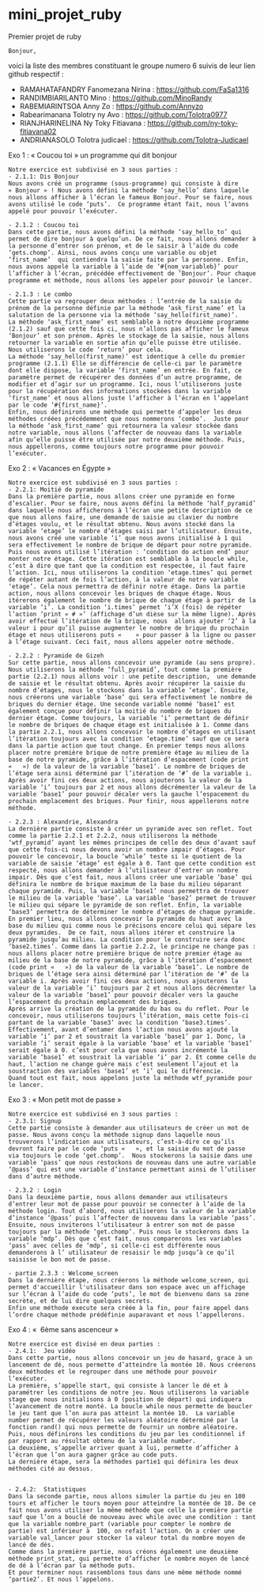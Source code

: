 # mini_projet_ruby
Premier projet de ruby

	Bonjour, 
voici la liste des membres constituant le groupe numero 6 suivis de leur lien github respectif :
 - RAMAHATAFANDRY Fanomezana Nirina : https://github.com/FaSa1316 
 - RANDIMBIARILANTO  Mino : https://github.com/MinoRandy
 - RABEMIARINTSOA Anny Zo : https://github.com/Annyzo
 - Rabearimanana Tolotry ny Avo : https://github.com/Tolotra0977
- RIANJHARINELINA Ny Toky Fitiavana : https://github.com/ny-toky-fitiavana02
- ANDRIANASOLO Tolotra judicael :  https://github.com/Tolotra-Judicael

Exo 1 : « Coucou toi » un programme qui dit bonjour

	Notre exercice est subdivisé en 3 sous parties :
	- 2.1.1: Dis Bonjour
	Nous avons créé un programme (sous-programme) qui consiste à dire « Bonjour » ! Nous avons défini la méthode ‘say_hello’ dans laquelle nous allons afficher à l’écran le fameux Bonjour. Pour se faire, nous avons utilisé le code ‘puts’.  Ce programme étant fait, nous l’avons appelé pour pouvoir l’exécuter.

	- 2.1.2 : Coucou toi
	Dans cette partie, nous avons défini la méthode ‘say_hello_to’ qui permet de dire bonjour à quelqu’un. De ce fait, nous allons demander à la personne d’entrer son prénom, et de le saisir à l’aide du code ‘gets.chomp’. Ainsi, nous avons conçu une variable ou objet ‘first_name’  qui contiendra la saisie faite par la personne. Enfin, nous avons appelé la variable à l’aide de ‘#{nom_variableb}’ pour l’afficher à l’écran, précédée effectivement de ‘Bonjour’. Pour chaque programme et méthode, nous allons les appeler pour pouvoir le lancer.

	- 2.1.3 : Le combo
	Cette partie va regrouper deux méthodes : l’entrée de la saisie du prénom de la personne définie par la méthode ‘ask_first_name’ et la salutation de la personne via la méthode ‘say_hello(first_name)’.
	La méthode ‘ask_first_name’ est semblable à notre deuxième programme (2.1.2) sauf que cette fois ci, nous n’allons pas afficher le fameux ‘Bonjour’ et son prénom. Après le stockage de la saisie, nous allons retourner la variable en sortie afin qu’elle puisse être utilisée. Nous utiliserons le code ‘return’ pour cela.
	La méthode ‘say_hello(first_name)’ est identique à celle du premier programme (2.1.1) Elle se différencie de celle-ci par le paramètre dont elle dispose, la variable ‘first_name’ en entrée. En fait, ce paramètre permet de récupérer des données d’un autre programme, de modifier et d’agir sur un programme. Ici, nous l’utiliserons juste pour la récupération des informations stockées dans la variable ‘first_name’ et nous allons juste l’afficher à l’écran en l’appelant par le code ‘#{first_name}’.
	Enfin, nous définirons une méthode qui permette d’appeler les deux méthodes créées précédemment que nous nommerons ‘combo’.  Juste pour la méthode ‘ask_first_name’ qui retournera la valeur stockée dans notre variable, nous allons l’affecter de nouveau dans la variable afin qu’elle puisse être utilisée par notre deuxième méthode. Puis, nous appellerons, comme toujours notre programme pour pouvoir l’exécuter.
Exo 2 : « Vacances en Égypte »

	Notre exercice est subdivisé en 3 sous parties :
	- 2.2.1: Moitié de pyramide
	Dans la première partie, nous allons créer une pyramide en forme d’escalier. Pour se faire, nous avons défini la méthode ‘half_pyramid’ dans laquelle nous afficherons à l’écran une petite description de ce que nous allons faire, une demande de saisie au clavier du nombre d’étages voulu, et le résultat obtenu. Nous avons stocké dans la variable ‘etage’ le nombre d’étages saisi par l’utilisateur. Ensuite, nous avons créé une variable ‘i’ que nous avons initialisé à 1 qui sera effectivement le nombre de brique de départ pour notre pyramide. Puis nous avons utilisé l’itération : ‘condition do action end’ pour monter notre étage. Cette itération est semblable à la boucle while, c’est à dire que tant que la condition est respectée, il faut faire l’action. Ici, nous utiliserons la condition ‘etage.times’ qui permet de répéter autant de fois l’action, à la valeur de notre variable ‘etage’. Cela nous permettra de définir notre étage. Dans la partie action, nous allons concevoir les briques de chaque étage. Nous itérerons également le nombre de brique de chaque étage à partir de la variable ‘i’. La condition ‘i.times’ permet ‘i’X (fois) de répéter l’action ‘print « # »’ (affichage d’un dièse sur la même ligne). Après avoir effectué l’itération de la brique, nous  allons ajouter ‘2’ à la valeur i pour qu’il puisse augmenter le nombre de brique du prochain étage et nous utiliserons puts «    » pour passer à la ligne ou passer à l’étage suivant. Ceci fait, nous allons appeler notre méthode.

	- 2.2.2 : Pyramide de Gizeh
	Sur cette partie, nous allons concevoir une pyramide (au sens propre). Nous utiliserons la méthode ‘full_pyramid’, tout comme la première partie (2.2.1) nous allons voir : une petite description,  une demande de saisie et le résultat obtenu. Après avoir récupérer la saisie du nombre d’étages, nous le stockons dans la variable ‘etage’. Ensuite, nous créerons une variable ‘base’ qui sera effectivement le nombre de briques du dernier étage. Une seconde variable nommé ‘base1’ est également conçue pour définir la moitié du nombre de briques du dernier étage. Comme toujours, la variable ‘i’ permettant de définir le nombre de briques de chaque étage est initialisée à 1. Comme dans la partie 2.2.1, nous allons concevoir le nombre d’étages en utilisant l’itération toujours avec la condition ‘etage.time’ sauf que ce sera dans la partie action que tout change. En premier temps nous allons placer notre première brique de notre première étage au milieu de la base de notre pyramide, grâce à l’itération d’espacement (code print «   ») de la valeur de la variable ‘base1’. Le nombre de briques de l’étage sera ainsi déterminé par l’itération de ‘#’ de la variable i. Après avoir fini ces deux actions, nous ajouterons la valeur de la variable ‘i’ toujours par 2 et nous allons décrémenter la valeur de la variable ‘base1’ pour pouvoir décaler vers la gauche l’espacement du prochain emplacement des briques. Pour finir, nous appellerons notre méthode.

	- 2.2.3 : Alexandrie, Alexandra
	La dernière partie consiste à créer un pyramide avec son reflet. Tout comme la partie 2.2.1 et 2.2.2, nous utiliserons la méthode ‘wtf_pyramid’ ayant les mêmes principes de celle des deux d’avant sauf que cette fois-ci nous devons avoir un nombre impair d’étages. Pour pouvoir le concevoir, la boucle ‘while’ teste si le quotient de la variable de saisie ‘étage’ est égale à 0. Tant que cette condition est respecté, nous allons demander à l’utilisateur d’entrer un nombre impair. Dès que c’est fait, nous allons créer une variable ‘base’ qui définira le nombre de brique maximum de la base du milieu séparant chaque pyramide. Puis, la variable ‘base1’ nous permettra de trouver le milieu de la variable ‘base’. La variable ‘base2’ permet de trouver le milieu qui sépare le pyramide de son reflet. Enfin, la variable ‘base3’ permettra de déterminer le nombre d’étages de chaque pyramide.
	En premier lieu, nous allons concevoir la pyramide du haut avec la base du milieu qui comme nous le précisons encore celui qui sépare les deux pyramides.  De ce fait, nous allons itérer et construire la pyramide jusqu’au milieu. La condition pour le construire sera donc ‘base2.times’. Comme dans la partie 2.2.2, le principe ne change pas : nous allons placer notre première brique de notre premier étage au milieu de la base de notre pyramide, grâce à l’itération d’espacement (code print «   ») de la valeur de la variable ‘base1’. Le nombre de briques de l’étage sera ainsi déterminé par l’itération de ‘#’ de la variable i. Après avoir fini ces deux actions, nous ajouterons la valeur de la variable ‘i’ toujours par 2 et nous allons décrémenter la valeur de la variable ‘base1’ pour pouvoir décaler vers la gauche l’espacement du prochain emplacement des briques.
	Après arrive la création de la pyramide du bas ou du reflet. Pour le concevoir, nous utiliserons toujours l’itération, mais cette fois-ci partant de la variable ‘base3’ avec la condition ‘base3.times’. Effectivement, avant d’entamer dans l’action nous avons ajouté la variable ‘i’ par 2 et soustrait la variable ‘base1’ par 1. Donc, la variable ‘i’ serait égale à la variable ‘base’ et la variable ‘base1’ serait égale à 0. c’est pour cela que nous avons incrémenté la variable ‘base1’ et soustrait la variable ‘i’ par 2. Et comme celle du haut, l’action ne change guère mais c’est seulement l’ajout et la soustraction des variables ‘base1’ et ‘i’ qui le différencie.
	Quand tout est fait, nous appelons juste la méthode wtf_pyramide pour le lancer.



Exo 3 : « Mon petit mot de passe »

	Notre exercice est subdivisé en 3 sous parties :
	- 2.3.1: Signup
	Cette partie consiste à demander aux utilisateurs de créer un mot de passe. Nous avons conçu la méthode signup dans laquelle nous trouverons l’indication aux utilisateurs, c’est-à-dire ce qu’ils devront faire par le code ‘puts «   », et la saisie du mot de passe via toujours le code ‘get.chomp’.  Nous stockerons la saisie dans une variable ‘pass’ que nous restockons de nouveau dans une autre variable ‘@pass’ qui est une variable d’instance permettant ainsi de l’utiliser dans d’autre méthode.

	- 2.3.2 : Login
	Dans la deuxième partie, nous allons demander aux utilisateurs d’entrer leur mot de passe pour pouvoir se connecter à l’aide de la méthode login. Tout d’abord, nous utiliserons la valeur de la variable d’instance ‘@pass’ puis l’affecter de nouveau dans la variable ‘pass’. Ensuite, nous inviterons l’utilisateur à entrer son mot de passe toujours par la méthode ‘get.chomp’. Puis nous le stockerons dans la variable ‘mdp’. Dès que c’est fait, nous comparerons les variables ‘pass’ avec celles de ‘mdp’, si celle-ci est différente nous demanderons à l’ utilisateur de resaisir le mdp jusqu’à ce qu’il saisisse le bon mot de passe.

	- partie 2.3.3 : Welcome_screen
	Dans la dernière étape, nous créerons la méthode welcome_screen, qui permet d'accueillir l'utilisateur dans son espace avec un affichage sur l’écran à l’aide du code ‘puts’, le mot de bienvenu dans sa zone secrète, et de lui dire quelques secrets.
	Enfin une méthode execute sera créée à la fin, pour faire appel dans l’ordre chaque méthode prédéfinie auparavant et nous l’appellerons.
Exo 4 : «  6ème sans ascenceur »

	Notre exercice est divisé en deux parties :
	- 2.4.1:  Jeu vidéo
	Dans cette partie, nous allons concevoir un jeu de hasard, grace à un lancement de dé, nous permette d’atteindre la montée 10. Nous créerons deux méthodes et le regrouper dans une méthode pour pouvoir l’exécuter. 
	La première, s’appelle start, qui consiste à lancer le dé et à paramétrer les conditions de notre jeu. Nous utiliserons la variable stage que nous initialisons à 0 (position de départ) qui indiquera l’avancement de notre monté. La boucle while nous permette de boucler le jeu tant que l’on aura pas atteint la montée 10.  La variable number permet de récupérer les valeurs aléatoire déterminé par la fonction rand() qui nous permette de fournir un nombre aléatoire. Puis, nous définirons les conditions du jeu par les conditionnel if par rapport au résultat obtenu de la variable number.
	La deuxième, s’appelle arriver quant à lui, permette d’afficher à l’écran que l’on aura gagner grâce au code puts.
	La dernière étape, sera la méthodes partie1 qui définira les deux méthodes cité au dessus.
	

	- 2.4.2:  Statistiques
	Dans la seconde partie, nous allons simuler la partie du jeu en 100 tours et afficher le tours moyen pour atteindre la montée de 10. De ce fait nous avons utiliser la même méthode que celle la première partie sauf que l’on a bouclé de nouveau avec while avec une condition : tant que la variable nombre_part (variable pour compter le nombre de partie) est inférieur à  100, on refait l’action. On a créer une variable val_lancer pour stocker la valeur total du nombre moyen de lancé de dés.
	Comme dans la première partie, nous créons également une deuxième méthode print_stat, qui permette d’afficher le nombre moyen de lancé de dé à l’écran par la méthode puts.
	Et pour terminer nous rassemblons tous dans une même méthode nommé ‘partie2’. Et nous l’appelons.

